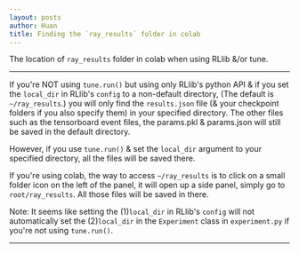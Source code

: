 ```yaml
---
layout: posts
author: Huan
title: Finding the `ray_results` folder in colab
---
```


The location of `ray_results` folder in colab when using RLlib &/or tune.

---

If you're NOT using `tune.run()` but using only RLlib's python API & if
you set the `local_dir` in RLlib's `config` to a non-default directory,
(The default is `~/ray_results`.) you will only find the `results.json` file
(& your checkpoint folders if you also specify them) in your specified
directory. The other files such as the tensorboard event files, the params.pkl
& params.json will still be saved in the default directory.

However, if you use `tune.run()` & set the `local_dir` argument to your
specified directory, all the files will be saved there.

If you're using colab, the way to access `~/ray_results` is to click on a small
folder icon on the left of the panel, it will open up a side panel, simply go to
`root/ray_results`. All those files will be saved in there.

Note: It seems like setting the (1)`local_dir` in RLlib's `config` will not
automatically set the (2)`local_dir` in the `Experiment` class in `experiment.py`
if you're not using `tune.run()`.

---

<br>
